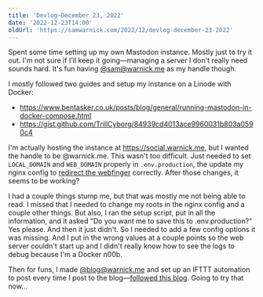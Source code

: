 ```yaml
---
title: 'Devlog—December 23, 2022'
date: '2022-12-23T14:00'
oldUrl: 'https://samwarnick.com/2022/12/devlog-december-23-2022'
---
```


Spent some time setting up my own Mastodon instance. Mostly just to try it out. I'm not sure if I'll keep it going—managing a server I don't really need sounds hard. It's fun having [@sam@warnick.me](https://social.warnick.me/@sam) as my handle though.

I mostly followed two guides and setup my instance on a Linode with Docker:
- https://www.bentasker.co.uk/posts/blog/general/running-mastodon-in-docker-compose.html
- https://gist.github.com/TrillCyborg/84939cd4013ace9960031b803a0590c4

I'm actually hosting the instance at https://social.warnick.me, but I wanted the handle to be @warnick.me. This wasn't too difficult. Just needed to set `LOCAL_DOMAIN` and `WEB_DOMAIN` properly in `.env.production`, the update my nginx config to [redirect the webfinger](https://docs.joinmastodon.org/admin/config/#web_domain) correctly. After those changes, it seems to be working?

I had a couple things stump me, but that was mostly me not being able to read. I missed that I needed to change my roots in the nginx config and a couple other things. But also, I ran the setup script, put in all the information, and it asked "Do you want me to save this to .env.production?" Yes please. And then it just didn't. So I needed to add a few config options it was missing. And I put in the wrong values at a couple points so the web server couldn't start up and I didn't really know how to see the logs to debug because I'm a Docker n00b.

Then for funs, I made [@blog@warnick.me](https://social.warnick.me/@blog) and set up an IFTTT automation to post every time I post to the blog—[followed this blog](https://www.jessesquires.com/blog/2022/12/15/rss-to-mastodon/). Going to try that now...
